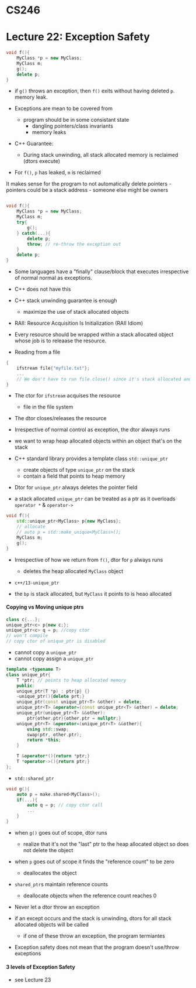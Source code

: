 # CS246
# Lecture 22: Exception Safety

```cpp
void f(){
	MyClass *p = new MyClass;
	MyClass m;
	g();
	delete p;
}
```

- if `g()` throws an exception, then `f()` exits without having deleted `p`. memory leak.

- Exceptions are mean to be covered from
	- program should be in some consistant state
		- dangling pointers/class invariants
		- memory leaks	

- C++ Guarantee:
	- During stack unwinding, all stack allocated memory is reclaimed (dtors execute)


- For `f()`, `p` has leaked, `m` is reclaimed

It makes sense for the program to not automatically delete pointers	
	- pointers could be  a stack address
	- someone else might be owners

```cpp

void f(){
	MyClass *p = new MyClass;
	MyClass m;
	try{
		g();
	} catch(...){
		delete p;
		throw; // re-throw the exception out
	}
	delete p;
}

```

- Some languages have a "finally" clause/block that executes irrespective of normal normal as exceptions.

- C++ does not have this



- C++ stack unwinding guarantee is enough
	- maximize the use of stack allocated objects

- RAII: Resource Acquisition Is Initialization (RAII Idiom)

- Every resource should be wrapped within a stack allocated object whose job is to releaase the resource. 

- Reading from a file

```cpp
{
	ifstream file{"myfile.txt"};
	...
	// We don't have to run file.close() since it's stack allocated and will call dtor automatically when go out of scope
}

```

- The ctor for `ifstream` acquises the resource
	- file in the file system

- The dtor closes/releases the resource 

- Irrespective of normal control as exception, the dtor always runs




- we want to wrap heap allocated objects within an object that's on the stack

- C++ standard library provides a template class `std::unique_ptr`
	- create objects of type `unique_ptr` on the stack
	- contain a field that points to heap memory

- Dtor for `unique_ptr` always deletes the pointer field

- a stack allocated	`unique_ptr` can be treated as a ptr as it overloads `operator *` & `operator->`

```cpp
void f(){
	std::unique_ptr<MyClass> p{new MyClass};
	// allocate
	// auto p = std::make_unique<MyClass>();
	MyClass m;
	g();
}
```

- Irrespective of how we return from `f()`, dtor for `p` always runs
	- deletes the heap allocated `MyClass` object

- `c++/13-unique_ptr`

- the `bp` is stack allocated, but `MyClass` it points to is heao allocated


#### Copying vs Moving unique ptrs

```cpp
class c{...};
unique_ptr<c> p{new c;};
unique_ptr<c> q = p; //copy ctor
// won't compile
// copy ctor of unique_ptr is disabled

```

- cannot copy a `unique_ptr`
- cannot copy assign a `unique_ptr`

```cpp
template <typename T>
class unique_ptr{
	T *ptr; // points to heap allocated memory
	public:
	unique_ptr(T *p) : ptr{p} {}
	~unique_ptr(){delete prt;}
	unique_ptr(const unique_ptr<T> &other) = delete;
	unique_ptr<T> &operator=(const unique_ptr<T> &other) = delete;
	unique_ptr(unique_ptr<T> &&other):
		ptr{other.ptr}{other.ptr = nullptr;}
	unique_ptr<T> &operator=(unique_ptr<T> &&other){
		using std::swap;
		swap(ptr, other.ptr);
		return *this;
	}

	T &operator*(){return *ptr;}
	T *operator->(){return ptr;}
};
```

- `std::shared_ptr`
```cpp
void g(){
	auto p = make.shared<MyClass>();
	if(...){
		auto q = p; // copy ctor call
		...
	}
}

```

- when `g()` goes out of scope, dtor runs 
	- realize that it's not the "last" ptr to the heap allocated object so does not delete the object

- when `p` goes out of scope it finds the "reference count" to be zero
	- deallocates the object

- `shared_ptr`s maintain reference counts
	- deallocate objects when the reference count reaches 0

- Never let a dtor throw an exception

- if an except occurs and the stack is unwinding, dtors for all stack allocated objects will be called
	- if one of these throw an exception, the program termiantes

- Exception safety does not mean that the program doesn't use/throw exceptions

#### 3 levels of Exception Safety

- see Lecture 23
